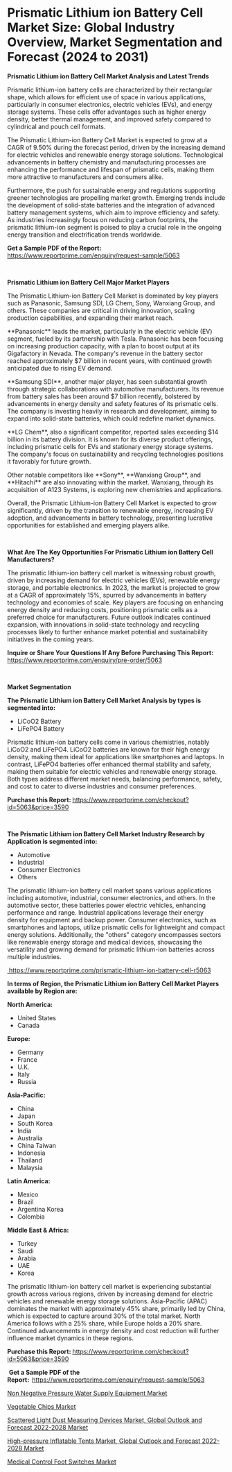 <p><h1>Prismatic Lithium ion Battery Cell Market Size: Global Industry Overview, Market Segmentation and Forecast (2024 to 2031)</h1></p><p><strong>Prismatic Lithium ion Battery Cell Market Analysis and Latest Trends</strong></p>
<p><p>Prismatic lithium-ion battery cells are characterized by their rectangular shape, which allows for efficient use of space in various applications, particularly in consumer electronics, electric vehicles (EVs), and energy storage systems. These cells offer advantages such as higher energy density, better thermal management, and improved safety compared to cylindrical and pouch cell formats.</p><p>The Prismatic Lithium-ion Battery Cell Market is expected to grow at a CAGR of 9.50% during the forecast period, driven by the increasing demand for electric vehicles and renewable energy storage solutions. Technological advancements in battery chemistry and manufacturing processes are enhancing the performance and lifespan of prismatic cells, making them more attractive to manufacturers and consumers alike.</p><p>Furthermore, the push for sustainable energy and regulations supporting greener technologies are propelling market growth. Emerging trends include the development of solid-state batteries and the integration of advanced battery management systems, which aim to improve efficiency and safety. As industries increasingly focus on reducing carbon footprints, the prismatic lithium-ion segment is poised to play a crucial role in the ongoing energy transition and electrification trends worldwide.</p></p>
<p><strong>Get a Sample PDF of the Report:&nbsp;</strong> <a href="https://www.reportprime.com/enquiry/request-sample/5063">https://www.reportprime.com/enquiry/request-sample/5063</a></p>
<p>&nbsp;</p>
<p><strong>Prismatic Lithium ion Battery Cell Major Market Players</strong></p>
<p><p>The Prismatic Lithium-ion Battery Cell Market is dominated by key players such as Panasonic, Samsung SDI, LG Chem, Sony, Wanxiang Group, and others. These companies are critical in driving innovation, scaling production capabilities, and expanding their market reach.</p><p>**Panasonic** leads the market, particularly in the electric vehicle (EV) segment, fueled by its partnership with Tesla. Panasonic has been focusing on increasing production capacity, with a plan to boost output at its Gigafactory in Nevada. The company's revenue in the battery sector reached approximately $7 billion in recent years, with continued growth anticipated due to rising EV demand.</p><p>**Samsung SDI**, another major player, has seen substantial growth through strategic collaborations with automotive manufacturers. Its revenue from battery sales has been around $7 billion recently, bolstered by advancements in energy density and safety features of its prismatic cells. The company is investing heavily in research and development, aiming to expand into solid-state batteries, which could redefine market dynamics.</p><p>**LG Chem**, also a significant competitor, reported sales exceeding $14 billion in its battery division. It is known for its diverse product offerings, including prismatic cells for EVs and stationary energy storage systems. The company's focus on sustainability and recycling technologies positions it favorably for future growth.</p><p>Other notable competitors like **Sony**, **Wanxiang Group**, and **Hitachi** are also innovating within the market. Wanxiang, through its acquisition of A123 Systems, is exploring new chemistries and applications.</p><p>Overall, the Prismatic Lithium-ion Battery Cell Market is expected to grow significantly, driven by the transition to renewable energy, increasing EV adoption, and advancements in battery technology, presenting lucrative opportunities for established and emerging players alike.</p></p>
<p>&nbsp;</p>
<p><strong>What Are The Key Opportunities For Prismatic Lithium ion Battery Cell Manufacturers?</strong></p>
<p><p>The prismatic lithium-ion battery cell market is witnessing robust growth, driven by increasing demand for electric vehicles (EVs), renewable energy storage, and portable electronics. In 2023, the market is projected to grow at a CAGR of approximately 15%, spurred by advancements in battery technology and economies of scale. Key players are focusing on enhancing energy density and reducing costs, positioning prismatic cells as a preferred choice for manufacturers. Future outlook indicates continued expansion, with innovations in solid-state technology and recycling processes likely to further enhance market potential and sustainability initiatives in the coming years.</p></p>
<p><strong>Inquire or Share Your Questions If Any Before Purchasing This Report:</strong> <a href="https://www.reportprime.com/enquiry/pre-order/5063">https://www.reportprime.com/enquiry/pre-order/5063</a></p>
<p>&nbsp;</p>
<p><strong>Market Segmentation</strong></p>
<p><strong>The Prismatic Lithium ion Battery Cell Market Analysis by types is segmented into:</strong></p>
<p><ul><li>LiCoO2 Battery</li><li>LiFePO4 Battery</li></ul></p>
<p><p>Prismatic lithium-ion battery cells come in various chemistries, notably LiCoO2 and LiFePO4. LiCoO2 batteries are known for their high energy density, making them ideal for applications like smartphones and laptops. In contrast, LiFePO4 batteries offer enhanced thermal stability and safety, making them suitable for electric vehicles and renewable energy storage. Both types address different market needs, balancing performance, safety, and cost to cater to diverse industries and consumer preferences.</p></p>
<p><strong>Purchase this Report:&nbsp;</strong><a href="https://www.reportprime.com/checkout?id=5063&price=3590">https://www.reportprime.com/checkout?id=5063&price=3590</a></p>
<p>&nbsp;</p>
<p><strong>The Prismatic Lithium ion Battery Cell Market Industry Research by Application is segmented into:</strong></p>
<p><ul><li>Automotive</li><li>Industrial</li><li>Consumer Electronics</li><li>Others</li></ul></p>
<p><p>The prismatic lithium-ion battery cell market spans various applications including automotive, industrial, consumer electronics, and others. In the automotive sector, these batteries power electric vehicles, enhancing performance and range. Industrial applications leverage their energy density for equipment and backup power. Consumer electronics, such as smartphones and laptops, utilize prismatic cells for lightweight and compact energy solutions. Additionally, the "others" category encompasses sectors like renewable energy storage and medical devices, showcasing the versatility and growing demand for prismatic lithium-ion batteries across multiple industries.</p></p>
<p><a href="https://www.reportprime.com/prismatic-lithium-ion-battery-cell-r5063">&nbsp;https://www.reportprime.com/prismatic-lithium-ion-battery-cell-r5063</a></p>
<p><strong>In terms of Region, the Prismatic Lithium ion Battery Cell Market Players available by Region are:</strong></p>
<p>
    <p> <strong> North America: </strong>
        <ul>
            <li>United States</li>
            <li>Canada</li>
        </ul>
        </p> 
    <p> <strong> Europe: </strong>
        <ul>
            <li>Germany</li>
            <li>France</li>
            <li>U.K.</li>
            <li>Italy</li>
            <li>Russia</li>
        </ul>
        </p> 
    <p> <strong> Asia-Pacific: </strong>
        <ul>
            <li>China</li>
            <li>Japan</li>
            <li>South Korea</li>
            <li>India</li>
            <li>Australia</li>
            <li>China Taiwan</li>
            <li>Indonesia</li>
            <li>Thailand</li>
            <li>Malaysia</li>
        </ul>
        </p> 
    <p> <strong> Latin America: </strong>
        <ul>
            <li>Mexico</li>
            <li>Brazil</li>
            <li>Argentina Korea</li>
            <li>Colombia</li>
        </ul>
        </p> 
    <p> <strong> Middle East & Africa: </strong>
        <ul>
            <li>Turkey</li>
            <li>Saudi</li>
            <li>Arabia</li>
            <li>UAE</li>
            <li>Korea</li>
        </ul>
    </p>
    </p>
<p><p>The prismatic lithium-ion battery cell market is experiencing substantial growth across various regions, driven by increasing demand for electric vehicles and renewable energy storage solutions. Asia-Pacific (APAC) dominates the market with approximately 45% share, primarily led by China, which is expected to capture around 30% of the total market. North America follows with a 25% share, while Europe holds a 20% share. Continued advancements in energy density and cost reduction will further influence market dynamics in these regions.</p></p>
<p><strong>Purchase this Report: </strong><a href="https://www.reportprime.com/checkout?id=5063&price=3590">https://www.reportprime.com/checkout?id=5063&price=3590</a></p>
<p>&nbsp;<strong>Get a Sample PDF of the Report:&nbsp;&nbsp;</strong><a href="https://www.reportprime.com/enquiry/request-sample/5063">https://www.reportprime.com/enquiry/request-sample/5063</a></p>
<p><strong></strong></p>
<p><p><a href="https://issuu.com/reportprime-2/docs/non-negative-pressure-water-supply-_c9fa62f24c6fc5">Non Negative Pressure Water Supply Equipment Market</a></p><p><a href="https://www.linkedin.com/pulse/global-vegetable-chips-market-size-expected-reach-cagr-112-6dkhf?trackingId=a%2FYEsT6eT6S3Jt4Eh7xGyQ%3D%3D">Vegetable Chips Market</a></p><p><a href="https://medium.com/@lorenzobode/the-scattered-light-dust-measuring-devices-market-global-outlook-and-forecast-2022-2028-market-fb7c39b61ae0">Scattered Light Dust Measuring Devices Market, Global Outlook and Forecast 2022-2028 Market</a></p><p><a href="https://medium.com/@lorenzobode/the-high-pressure-inflatable-tents-market-global-outlook-and-forecast-2022-2028-market-insights-a53c5fd2e84f">High-pressure Inflatable Tents Market, Global Outlook and Forecast 2022-2028 Market</a></p><p><a href="https://issuu.com/reportprime-2/docs/medical-control-foot-switches-marke_800c3476b42c12">Medical Control Foot Switches Market</a></p></p>